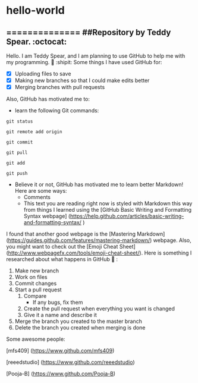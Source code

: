 # hello-world
==============
##Repository by Teddy Spear. :octocat:
------------------------------
Hello. I am Teddy Spear, and I am planning to use GitHub to help me with my programming. :rabbit: :shipit:
Some things I have used GitHub for:
  - [x] Uploading files to save
  - [x] Making new branches so that I could make edits better
  - [x] Merging branches with pull requests

Also, GitHub has motivated me to:
  * learn the following Git commands:
  ```
  git status
  
  git remote add origin
  
  git commit
  
  git pull
  
  git add 
  
  git push
  ```
  * Believe it or not, GitHub has motivated me to learn better Markdown! Here are some ways:
    * Comments
    * This text you are reading right now is styled with Markdown this way from things I learned using the [GitHub Basic Writing and Formatting Syntax webpage] (https://help.github.com/articles/basic-writing-and-formatting-syntax/ )

I found that another good webpage is the [Mastering Markdown] (https://guides.github.com/features/mastering-markdown/) webpage. Also, you might want to check out the [Emoji Cheat Sheet] (http://www.webpagefx.com/tools/emoji-cheat-sheet/).
Here is something I researched about what happens in GitHub :scroll: :

1. Make new branch
2. Work on files
3. Commit changes
4. Start a pull request
	1. Compare
		* If any bugs, fix them
	2. Create the pull request when everything you want is changed
	3. Give it a name and describe it
5. Merge the branch you created to the master branch
6. Delete the branch you created when merging is done
	
Some awesome people:

[mfs409] (https://www.github.com/mfs409)

[reeedstudio] (https://www.github.com/reeedstudio)

[Pooja-B] (https://www.github.com/Pooja-B)
